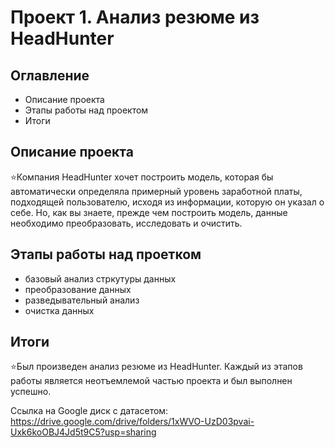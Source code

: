 # Проект 1. Анализ резюме из HeadHunter 
## Оглавление 
- Описание проекта
- Этапы работы над проектом
- Итоги

## Описание проекта 
⭐Компания HeadHunter хочет построить модель, которая бы автоматически определяла примерный уровень заработной платы, подходящей пользователю, исходя из информации, которую он указал о себе. Но, как вы знаете, прежде чем построить модель, данные необходимо преобразовать, исследовать и очистить.

## Этапы работы над проетком 
- базовый анализ стркутуры данных
- преобразование данных
- разведывательный анализ
- очистка данных

## Итоги 
⭐Был произведен анализ резюме из HeadHunter. Каждый из этапов работы является неотъемлемой частью проекта и был выполнен успешно.

Ссылка на Google диск с датасетом: https://drive.google.com/drive/folders/1xWVO-UzD03pvai-Uxk6koOBJ4Jd5t9C5?usp=sharing
